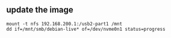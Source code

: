 ## update the image

```
mount -t nfs 192.168.200.1:/usb2-part1 /mnt
dd if=/mnt/smb/debian-live* of=/dev/nvme0n1 status=progress 
```